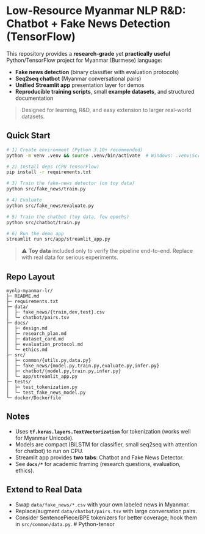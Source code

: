 # Low-Resource Myanmar NLP R&D: Chatbot + Fake News Detection (TensorFlow)

This repository provides a **research-grade** yet **practically useful** Python/TensorFlow project for Myanmar (Burmese) language:
- **Fake news detection** (binary classifier with evaluation protocols)
- **Seq2seq chatbot** (Myanmar conversational pairs)
- **Unified Streamlit app** presentation layer for demos
- **Reproducible training scripts**, small **example datasets**, and structured documentation

> Designed for learning, R&D, and easy extension to larger real-world datasets.

## Quick Start

```bash
# 1) Create environment (Python 3.10+ recommended)
python -m venv .venv && source .venv/bin/activate  # Windows: .venv\Scripts\activate

# 2) Install deps (CPU TensorFlow)
pip install -r requirements.txt

# 3) Train the fake-news detector (on toy data)
python src/fake_news/train.py

# 4) Evaluate
python src/fake_news/evaluate.py

# 5) Train the chatbot (toy data, few epochs)
python src/chatbot/train.py

# 6) Run the demo app
streamlit run src/app/streamlit_app.py
```

> ⚠️ **Toy data** included only to verify the pipeline end-to-end. Replace with real data for serious experiments.

## Repo Layout

```
mynlp-myanmar-lr/
├─ README.md
├─ requirements.txt
├─ data/
│  ├─ fake_news/{train,dev,test}.csv
│  └─ chatbot/pairs.tsv
├─ docs/
│  ├─ design.md
│  ├─ research_plan.md
│  ├─ dataset_card.md
│  ├─ evaluation_protocol.md
│  └─ ethics.md
├─ src/
│  ├─ common/{utils.py,data.py}
│  ├─ fake_news/{model.py,train.py,evaluate.py,infer.py}
│  ├─ chatbot/{model.py,train.py,infer.py}
│  └─ app/streamlit_app.py
├─ tests/
│  ├─ test_tokenization.py
│  └─ test_fake_news_model.py
└─ docker/Dockerfile
```

## Notes

- Uses **`tf.keras.layers.TextVectorization`** for tokenization (works well for Myanmar Unicode).
- Models are compact (BiLSTM for classifier, small seq2seq with attention for chatbot) to run on CPU.
- Streamlit app provides **two tabs**: Chatbot and Fake News Detector.
- See **`docs/*`** for academic framing (research questions, evaluation, ethics).

## Extend to Real Data

- Swap `data/fake_news/*.csv` with your own labeled news in Myanmar.
- Replace/augment `data/chatbot/pairs.tsv` with large conversation pairs.
- Consider SentencePiece/BPE tokenizers for better coverage; hook them in `src/common/data.py`.
#   P y t h o n - t e n s o r  
 